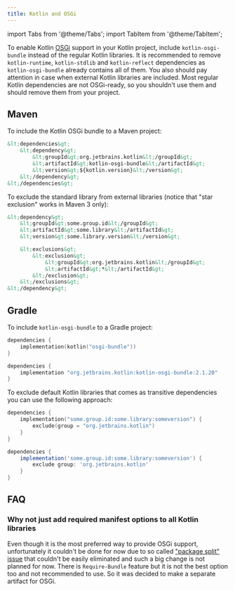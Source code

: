 ```yaml
---
title: Kotlin and OSGi
---
```


import Tabs from '@theme/Tabs';
import TabItem from '@theme/TabItem';




To enable Kotlin [OSGi](https://www.osgi.org/) support in your Kotlin project, include `kotlin-osgi-bundle` instead of
the regular Kotlin libraries. It is recommended to remove `kotlin-runtime`, `kotlin-stdlib` and `kotlin-reflect` dependencies
as `kotlin-osgi-bundle` already contains all of them. You also should pay attention in case when external Kotlin libraries
are included. Most regular Kotlin dependencies are not OSGi-ready, so you shouldn't use them and should remove them from
your project.

## Maven

To include the Kotlin OSGi bundle to a Maven project:

```xml
&lt;dependencies&gt;
    &lt;dependency&gt;
        &lt;groupId&gt;org.jetbrains.kotlin&lt;/groupId&gt;
        &lt;artifactId&gt;kotlin-osgi-bundle&lt;/artifactId&gt;
        &lt;version&gt;${kotlin.version}&lt;/version&gt;
    &lt;/dependency&gt;
&lt;/dependencies&gt;
```

To exclude the standard library from external libraries (notice that "star exclusion" works in Maven 3 only):

```xml
&lt;dependency&gt;
    &lt;groupId&gt;some.group.id&lt;/groupId&gt;
    &lt;artifactId&gt;some.library&lt;/artifactId&gt;
    &lt;version&gt;some.library.version&lt;/version&gt;

    &lt;exclusions&gt;
        &lt;exclusion&gt;
            &lt;groupId&gt;org.jetbrains.kotlin&lt;/groupId&gt;
            &lt;artifactId&gt;*&lt;/artifactId&gt;
        &lt;/exclusion&gt;
    &lt;/exclusions&gt;
&lt;/dependency&gt;
```

## Gradle

To include `kotlin-osgi-bundle` to a Gradle project:

<Tabs groupId="build-script">
<TabItem value="kotlin" label="Kotlin" default>

```kotlin
dependencies {
    implementation(kotlin("osgi-bundle"))
}
```

</TabItem>
<TabItem value="groovy" label="Groovy" default>

```groovy
dependencies {
    implementation "org.jetbrains.kotlin:kotlin-osgi-bundle:2.1.20"
}
```

</TabItem>
</Tabs>

To exclude default Kotlin libraries that comes as transitive dependencies you can use the following approach:

<Tabs groupId="build-script">
<TabItem value="kotlin" label="Kotlin" default>

```kotlin
dependencies {
    implementation("some.group.id:some.library:someversion") {
        exclude(group = "org.jetbrains.kotlin")
    }
}
```

</TabItem>
<TabItem value="groovy" label="Groovy" default>

```groovy
dependencies {
    implementation('some.group.id:some.library:someversion') {
        exclude group: 'org.jetbrains.kotlin'
    }
}
```

</TabItem>
</Tabs>

## FAQ

### Why not just add required manifest options to all Kotlin libraries

Even though it is the most preferred way to provide OSGi support, unfortunately it couldn't be done for now due to so called
["package split" issue](https://docs.osgi.org/specification/osgi.core/7.0.0/framework.module.html#d0e5999) that couldn't be easily eliminated and such a big change is
not planned for now. There is `Require-Bundle` feature but it is not the best option too and not recommended to use.
So it was decided to make a separate artifact for OSGi.

